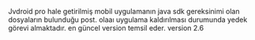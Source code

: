 Jvdroid pro hale getirilmiş mobil uygulamanın java sdk 
gereksinimi olan dosyaların bulunduğu post.
olaaı uygulama kaldırılması durumunda yedek görevi almaktadır.
en güncel version temsil eder.
version 2.6
